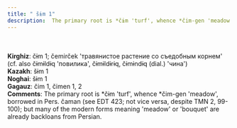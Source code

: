 ```yaml
---
title: " šɨm 1"
description:  The primary root is *čɨm 'turf', whence *čim-gen 'meadow', borrowed in Pers. čaman (see EDT 423; not vice versa, despite TMN 2, 99-100); but many of the modern forms meaning 'meadow' or 'bouquet' are already backloans from Persian.
---
```

<p data-pagefind-weight="0.5">
<strong></strong><br><br>
<strong>Kirghiz</strong>:  čɨm 1; čemirček 'травянистое растение со съедобным корнем' (cf. also čɨmɨldɨq 'повилика', čɨmɨldɨrɨq, čɨmɨndɨq (dial.) 'чина')<br>
<strong>Kazakh</strong>:  šɨm 1<br>
<strong>Noghai</strong>:  šɨm 1<br>
<strong>Gagauz</strong>:  čim 1, čimen 1, 2<br>
<strong>Comments</strong>:  The primary root is *čɨm 'turf', whence *čim-gen 'meadow', borrowed in Pers. čaman (see EDT 423; not vice versa, despite TMN 2, 99-100); but many of the modern forms meaning 'meadow' or 'bouquet' are already backloans from Persian.<br>

</p>

